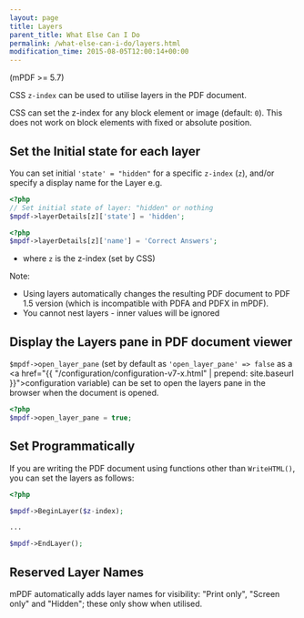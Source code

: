 ```yaml
---
layout: page
title: Layers
parent_title: What Else Can I Do
permalink: /what-else-can-i-do/layers.html
modification_time: 2015-08-05T12:00:14+00:00
---
```


(mPDF >= 5.7)

CSS `z-index` can be used to utilise layers in the PDF document.

CSS can set the z-index for any block element or image (default: `0`). This does not work on block elements 
with fixed or absolute position.

## Set the Initial state for each layer

You can set initial `'state' = "hidden"` for a specific `z-index` (`z`), and/or specify a display name for the Layer e.g.

```php
<?php
// Set initial state of layer: "hidden" or nothing
$mpdf->layerDetails[z]['state'] = 'hidden'; 

```

```php
<?php
$mpdf->layerDetails[z]['name'] = 'Correct Answers';

```

- where `z` is the z-index (set by CSS)

Note:

- Using layers automatically changes the resulting PDF document to PDF 1.5 version (which is incompatible with PDFA and PDFX in mPDF).
- You cannot nest layers - inner values will be ignored

## Display the Layers pane in PDF document viewer

`$mpdf->open_layer_pane` (set by default as `'open_layer_pane' => false` as a 
<a href="{{ "/configuration/configuration-v7-x.html" | prepend: site.baseurl }}">configuration variable</a>) 
can be set to open the layers pane in the browser when the document is opened.

```php
<?php
$mpdf->open_layer_pane = true;

```

## Set Programmatically

If you are writing the PDF document using functions other than `WriteHTML()`, you can set the layers as follows:

```php
<?php

$mpdf->BeginLayer($z-index);

...

$mpdf->EndLayer();

```

## Reserved Layer Names

mPDF automatically adds layer names for visibility: "Print only", "Screen only" and "Hidden"; these only show when utilised.

